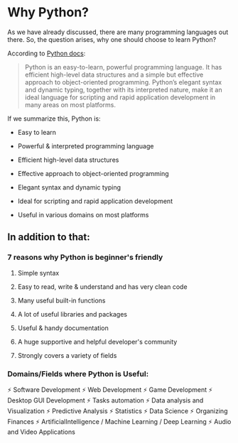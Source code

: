 # Why Python?

As we have already discussed, there are many programming languages out there. So, the question arises, why one should choose to learn Python?

According to [Python docs](https://docs.python.org/3/tutorial/index.html):

> Python is an easy-to-learn, powerful programming language. It has efficient high-level data structures and a simple but effective approach to object-oriented programming. Python’s elegant syntax and dynamic typing, together with its interpreted nature, make it an ideal language for scripting and rapid application development in many areas on most platforms.

If we summarize this, Python is:

- Easy to learn

- Powerful & interpreted programming language

- Efficient high-level data structures

- Effective approach to object-oriented programming

- Elegant syntax and dynamic typing

- Ideal for scripting and rapid application development

- Useful in various domains on most platforms

## In addition to that:

### 7 reasons why Python is beginner's friendly

1. Simple syntax

2. Easy to read, write & understand and has very clean code

3. Many useful built-in functions

4. A lot of useful libraries and packages

5. Useful & handy documentation

6. A huge supportive and helpful developer's community

7. Strongly covers a variety of fields


### Domains/Fields where Python is Useful:

⚡ Software Development
⚡ Web Development
⚡ Game Development
⚡ Desktop GUI Development
⚡ Tasks automation
⚡ Data analysis and Visualization
⚡ Predictive Analysis
⚡ Statistics
⚡ Data Science
⚡ Organizing Finances
⚡ ArtificialIntelligence / Machine Learning / Deep Learning
⚡ Audio and Video Applications

